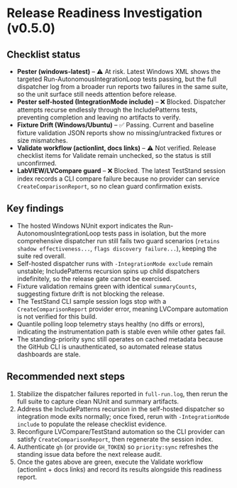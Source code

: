 <!-- markdownlint-disable-next-line MD041 -->
# Release Readiness Investigation (v0.5.0)

## Checklist status

- **Pester (windows-latest)** – ⚠️ At risk. Latest Windows XML shows the targeted
  Run-AutonomousIntegrationLoop tests passing, but the full dispatcher log from a broader
  run reports two failures in the same suite, so the unit surface still needs attention
  before release.
- **Pester self-hosted (IntegrationMode include)** – ❌ Blocked. Dispatcher attempts recurse
  endlessly through the IncludePatterns tests, preventing completion and leaving no
  artifacts to verify.
- **Fixture Drift (Windows/Ubuntu)** – ✅ Passing. Current and baseline fixture validation
  JSON reports show no missing/untracked fixtures or size mismatches.
- **Validate workflow (actionlint, docs links)** – ⚠️ Not verified. Release checklist
  items for Validate remain unchecked, so the status is still unconfirmed.
- **LabVIEW/LVCompare guard** – ❌ Blocked. The latest TestStand session index records a
  CLI compare failure because no provider can service `CreateComparisonReport`, so no clean
  guard confirmation exists.

## Key findings

- The hosted Windows NUnit export indicates the Run-AutonomousIntegrationLoop tests pass in isolation, but
  the more comprehensive dispatcher run still fails two guard scenarios (`retains shadow effectiveness...`,
  `flags discovery failure...`), keeping the suite red overall.
- Self-hosted dispatcher runs with `-IntegrationMode exclude` remain unstable; IncludePatterns recursion
  spins up child dispatchers indefinitely, so the release gate cannot be exercised.
- Fixture validation remains green with identical `summaryCounts`, suggesting fixture drift is not blocking
  the release.
- The TestStand CLI sample session logs stop with a `CreateComparisonReport` provider error, meaning
  LVCompare automation is not verified for this build.
- Quantile polling loop telemetry stays healthy (no diffs or errors), indicating the instrumentation path is
  stable even while other gates fail.
- The standing-priority sync still operates on cached metadata because the GitHub CLI is unauthenticated, so
  automated release status dashboards are stale.

## Recommended next steps

1. Stabilize the dispatcher failures reported in `full-run.log`, then rerun the full suite to capture clean
   NUnit and summary artifacts.
2. Address the IncludePatterns recursion in the self-hosted dispatcher so integration mode exits normally;
   once fixed, rerun with `-IntegrationMode include` to populate the release checklist evidence.
3. Reconfigure LVCompare/TestStand automation so the CLI provider can satisfy `CreateComparisonReport`, then
   regenerate the session index.
4. Authenticate `gh` (or provide `GH_TOKEN`) so `priority:sync` refreshes the standing issue data before the
   next release audit.
5. Once the gates above are green, execute the Validate workflow (actionlint + docs links) and record its
   results alongside this readiness report.
